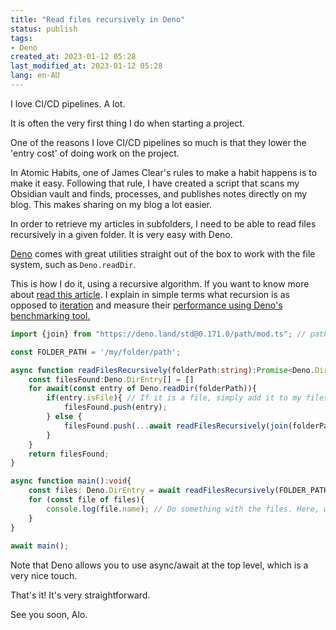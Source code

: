 ```yaml
---
title: "Read files recursively in Deno"
status: publish
tags:
- Deno
created_at: 2023-01-12 05:28
last_modified_at: 2023-01-12 05:28
lang: en-AU
---
```

I love CI/CD pipelines. A lot. 

It is often the very first thing I do when starting a project.

One of the reasons I love CI/CD pipelines so much is that they lower the 'entry cost' of doing work on the project.

In Atomic Habits, one of James Clear's rules to make a habit happens is to make it easy.
Following that rule, I have created a script that scans my Obsidian vault and finds, processes, and publishes notes directly on my blog. This makes sharing on my blog a lot easier.
 
In order to retrieve my articles in subfolders, I need to be able to read files recursively in a given folder. It is very easy with Deno.

[Deno](https://deno.land/) comes with great utilities straight out of the box to work with the file system, such as `Deno.readDir`.

This is how I do it, using a recursive algorithm.  If you want to know more about [read this article](./recursion).  I explain in simple terms what recursion is as opposed to [iteration](./iteration) and measure their [performance using Deno's benchmarking tool.](./benchmarking-using-deno)

```ts
import {join} from "https://deno.land/std@0.171.0/path/mod.ts"; // path.join

const FOLDER_PATH = '/my/folder/path';

async function readFilesRecursively(folderPath:string):Promise<Deno.DirEntry[]>{
	const filesFound:Deno.DirEntry[] = []
	for await(const entry of Deno.readDir(folderPath)){
		if(entry.isFile){ // If it is a file, simply add it to my files found
			filesFound.push(entry);
		} else {
			filesFound.push(...await readFilesRecursively(join(folderPath, entry.name))) // Otherwise, it is a directory, find files into that directory
		}
	}
	return filesFound;
}

async function main():void{
	const files: Deno.DirEntry = await readFilesRecursively(FOLDER_PATH)
	for (const file of files){
		console.log(file.name); // Do something with the files. Here, we only log their name
	}
}
  
await main();
```

Note that Deno allows you to use async/await at the top level, which is a very nice touch.

That's it! It's very straightforward.

See you soon,
Alo.